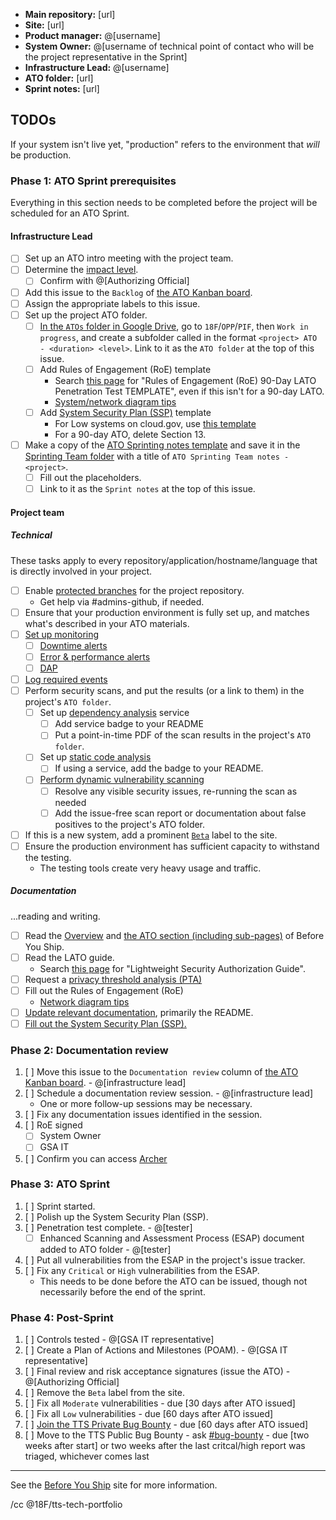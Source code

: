 * **Main repository:** [url]
* **Site:** [url]
* **Product manager:** @[username]
* **System Owner:** @[username of technical point of contact who will be the project representative in the Sprint]
* **Infrastructure Lead:** @[username]
* **ATO folder:** [url]
* **Sprint notes:** [url]

## TODOs

If your system isn't live yet, "production" refers to the environment that _will_ be production.

### Phase 1: ATO Sprint prerequisites

Everything in this section needs to be completed before the project will be scheduled for an ATO Sprint.

#### Infrastructure Lead

- [ ] Set up an ATO intro meeting with the project team.
- [ ] Determine the [impact level](https://before-you-ship.18f.gov/ato/levels/).
    * [ ] Confirm with @[Authorizing Official]
- [ ] Add this issue to the `Backlog` of [the ATO Kanban board](https://github.com/18F/Infrastructure/projects/1).
- [ ] Assign the appropriate labels to this issue.
- [ ] Set up the project ATO folder.
    - [ ] [In the `ATOs` folder in Google Drive](https://drive.google.com/a/gsa.gov/folderview?id=0BynIxtx-CfkdckljM3BPSkdQT1U&usp=sharing), go to `18F`/`OPP`/`PIF`, then `Work in progress`, and create a subfolder called in the format `<project> ATO - <duration> <level>`. Link to it as the `ATO folder` at the top of this issue.
    - [ ] Add Rules of Engagement (RoE) template
        * Search [this page](https://insite.gsa.gov/portal/content/627238) for "Rules of Engagement (RoE) 90-Day LATO Penetration Test TEMPLATE", even if this isn't for a 90-day LATO.
        * [System/network diagram tips](https://before-you-ship.18f.gov/ato/ssp/#diagrams)
    - [ ] Add [System Security Plan (SSP)](https://before-you-ship.18f.gov/ato/ssp/) template
        * For Low systems on cloud.gov, use [this template](https://docs.google.com/a/gsa.gov/document/d/1tVbH39TFfvSaBbjWfLaR3GLOuvsLuhLFJ75xKowEV5c/edit?usp=sharing)
        * For a 90-day ATO, delete Section 13.
- [ ] Make a copy of the [ATO Sprinting notes template](https://docs.google.com/document/d/1EdcNyE1kkQve3tHyiV1QIRWNOBlTeh33lAbX0h4h18M/edit) and save it in the [Sprinting Team folder](https://drive.google.com/drive/folders/0B2tmNhXsZ-EyVkVra21NTmc0U00?usp=sharing) with a title of `ATO Sprinting Team notes - <project>`.
    - [ ] Fill out the placeholders.
    - [ ] Link to it as the `Sprint notes` at the top of this issue.

#### Project team

##### Technical

These tasks apply to every repository/application/hostname/language that is directly involved in your project.

- [ ] Enable [protected branches](https://help.github.com/articles/about-protected-branches/) for the project repository.
    * Get help via #admins-github, if needed.
- [ ] Ensure that your production environment is fully set up, and matches what's described in your ATO materials.
- [ ] [Set up monitoring](https://before-you-ship.18f.gov/infrastructure/monitoring/)
    * [ ] [Downtime alerts](https://before-you-ship.18f.gov/infrastructure/monitoring/#downtime)
    * [ ] [Error & performance alerts](https://before-you-ship.18f.gov/infrastructure/monitoring/#errors--performance-problems)
    * [ ] [DAP](https://digital.gov/dap/)
- [ ] [Log required events](https://before-you-ship.18f.gov/infrastructure/logging/#what-to-log)
- [ ] Perform security scans, and put the results (or a link to them) in the project's `ATO folder`.
    * [ ] Set up [dependency analysis](https://before-you-ship.18f.gov/security/static-analysis/) service
        * [ ] Add service badge to your README
        * [ ] Put a point-in-time PDF of the scan results in the project's `ATO folder`.
    * [ ] Set up [static code analysis](https://before-you-ship.18f.gov/security/static-analysis/)
        * [ ] If using a service, add the badge to your README.
    * [ ] [Perform dynamic vulnerability scanning](https://before-you-ship.18f.gov/security/dynamic-scanning/)
        * [ ] Resolve any visible security issues, re-running the scan as needed
        * [ ] Add the issue-free scan report or documentation about false positives to the project's ATO folder.
- [ ] If this is a new system, add a prominent [`Beta`](https://18f.gsa.gov/dashboard/stages/) label to the site.
- [ ] Ensure the production environment has sufficient capacity to withstand the testing.
    * The testing tools create very heavy usage and traffic.

##### Documentation

...reading and writing.

- [ ] Read the [Overview](https://before-you-ship.18f.gov/) and [the ATO section (including sub-pages)](https://before-you-ship.18f.gov/ato/) of Before You Ship.
- [ ] Read the LATO guide<!-- unless not doing a LATO -->.
    * Search [this page](https://insite.gsa.gov/topics/information-technology/security-and-privacy/it-security/it-security-procedural-guides) for "Lightweight Security Authorization Guide".
- [ ] Request a [privacy threshold analysis (PTA)](https://before-you-ship.18f.gov/privacy/)
- [ ] Fill out the Rules of Engagement (RoE)
    * [Network diagram tips](https://before-you-ship.18f.gov/ato/ssp/#diagrams)
- [ ] [Update relevant documentation](https://before-you-ship.18f.gov/ato/tips/), primarily the README.
- [ ] [Fill out the System Security Plan (SSP).](https://before-you-ship.18f.gov/ato/ssp/)

### Phase 2: Documentation review

1. [ ] Move this issue to the `Documentation review` column of [the ATO Kanban board](https://github.com/18F/Infrastructure/projects/1). - @[infrastructure lead]
1. [ ] Schedule a documentation review session. - @[infrastructure lead]
    * One or more follow-up sessions may be necessary.
1. [ ] Fix any documentation issues identified in the session.
1. [ ] RoE signed
    * [ ] System Owner
    * [ ] GSA IT
1. [ ] Confirm you can access [Archer](https://before-you-ship.18f.gov/ato/archer/)

### Phase 3: ATO Sprint

1. [ ] Sprint started.
1. [ ] Polish up the System Security Plan (SSP).
1. [ ] Penetration test complete. - @[tester]
    * [ ] Enhanced Scanning and Assessment Process (ESAP) document added to ATO folder - @[tester]
1. [ ] Put all vulnerabilities from the ESAP in the project's issue tracker.
1. [ ] Fix any `Critical` or `High` vulnerabilities from the ESAP.
    * This needs to be done before the ATO can be issued, though not necessarily before the end of the sprint.

### Phase 4: Post-Sprint

1. [ ] Controls tested - @[GSA IT representative]
1. [ ] Create a Plan of Actions and Milestones (POAM). - @[GSA IT representative]
1. [ ] Final review and risk acceptance signatures (issue the ATO) - @[Authorizing Official]
1. [ ] Remove the `Beta` label from the site.
1. [ ] Fix all `Moderate` vulnerabilities - due [30 days after ATO issued]
1. [ ] Fix all `Low` vulnerabilities - due [60 days after ATO issued]
1. [ ] [Join the TTS Private Bug Bounty](https://docs.google.com/forms/d/1lvCBb2-jc5nNi-5V8J3IZQ8TcvMj8BWwryo1Qk3e_Bc/edit) - due [60 days after ATO issued]
1. [ ] Move to the TTS Public Bug Bounty - ask [#bug-bounty](https://app.slack.com/client/T025AQGAN/C0X2FMJ86) - due [two weeks after start] or two weeks after the last critcal/high report was triaged, whichever comes last

---

See the [Before You Ship](https://before-you-ship.18f.gov/ato/) site for more information.

/cc @18F/tts-tech-portfolio

